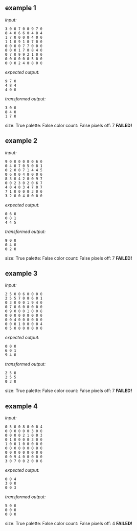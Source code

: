 
## example 1
*input:*
```
3 0 0 7 0 0 9 7 0
8 4 0 6 6 0 4 8 4
1 7 0 0 0 0 4 0 0
1 1 0 9 1 0 7 0 0
0 0 0 0 7 7 0 0 0
8 0 0 1 7 0 8 4 0
0 7 0 9 9 2 1 0 0
0 0 0 0 0 0 5 0 0
0 0 0 2 4 0 8 0 0
```
*expected output:*
```
9 7 0
4 8 4
4 0 0
```
*transformed output:*
```
3 0 0
8 4 0
1 7 0
```
size: True
palette: False
color count: False
pixels off: 7
**FAILED!**

## example 2
*input:*
```
9 0 0 0 0 0 0 6 0
0 4 0 7 0 5 0 8 1
0 2 0 0 7 1 4 4 5
0 6 0 0 4 0 0 0 0
8 3 0 4 2 0 0 9 7
0 0 2 3 0 2 0 6 7
4 0 4 0 3 4 7 0 7
7 1 0 0 0 0 3 0 0
3 2 0 0 4 0 0 0 0
```
*expected output:*
```
0 6 0
0 8 1
4 4 5
```
*transformed output:*
```
9 0 0
0 4 0
0 2 0
```
size: True
palette: False
color count: False
pixels off: 7
**FAILED!**

## example 3
*input:*
```
2 5 0 0 6 0 0 0 0
2 5 5 7 0 0 6 0 1
0 3 0 0 0 1 9 4 0
0 7 0 6 0 0 0 0 0
0 9 0 0 0 1 0 0 8
0 0 0 0 0 0 0 0 0
0 0 4 0 0 0 0 0 0
0 0 0 1 0 0 0 0 4
0 5 0 0 0 0 0 0 0
```
*expected output:*
```
0 0 0
6 0 1
9 4 0
```
*transformed output:*
```
2 5 0
2 5 5
0 3 0
```
size: True
palette: False
color count: False
pixels off: 7
**FAILED!**

## example 4
*input:*
```
0 5 0 0 8 0 0 0 4
0 0 0 0 0 0 3 0 0
0 0 0 0 2 1 0 0 3
0 1 0 0 0 0 3 0 0
1 0 0 1 0 0 0 0 0
0 0 0 0 0 0 0 8 0
0 0 0 0 0 0 0 0 0
0 0 9 4 0 0 0 0 0
3 0 7 0 0 2 0 0 6
```
*expected output:*
```
0 0 4
3 0 0
0 0 3
```
*transformed output:*
```
5 0 0
0 0 0
0 0 0
```
size: True
palette: False
color count: False
pixels off: 4
**FAILED!**
